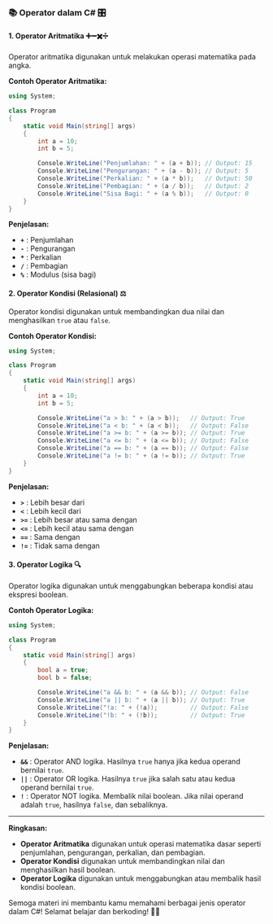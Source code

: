 ### 📚 Operator dalam C# 🎛️

#### **1. Operator Aritmatika** ➕➖✖️➗

Operator aritmatika digunakan untuk melakukan operasi matematika pada angka.

**Contoh Operator Aritmatika:**
```csharp
using System;

class Program
{
    static void Main(string[] args)
    {
        int a = 10;
        int b = 5;

        Console.WriteLine("Penjumlahan: " + (a + b)); // Output: 15
        Console.WriteLine("Pengurangan: " + (a - b)); // Output: 5
        Console.WriteLine("Perkalian: " + (a * b));   // Output: 50
        Console.WriteLine("Pembagian: " + (a / b));   // Output: 2
        Console.WriteLine("Sisa Bagi: " + (a % b));   // Output: 0
    }
}
```

**Penjelasan:**
- **`+`** : Penjumlahan
- **`-`** : Pengurangan
- **`*`** : Perkalian
- **`/`** : Pembagian
- **`%`** : Modulus (sisa bagi)

#### **2. Operator Kondisi (Relasional)** ⚖️

Operator kondisi digunakan untuk membandingkan dua nilai dan menghasilkan `true` atau `false`.

**Contoh Operator Kondisi:**
```csharp
using System;

class Program
{
    static void Main(string[] args)
    {
        int a = 10;
        int b = 5;

        Console.WriteLine("a > b: " + (a > b));   // Output: True
        Console.WriteLine("a < b: " + (a < b));   // Output: False
        Console.WriteLine("a >= b: " + (a >= b)); // Output: True
        Console.WriteLine("a <= b: " + (a <= b)); // Output: False
        Console.WriteLine("a == b: " + (a == b)); // Output: False
        Console.WriteLine("a != b: " + (a != b)); // Output: True
    }
}
```

**Penjelasan:**
- **`>`** : Lebih besar dari
- **`<`** : Lebih kecil dari
- **`>=`** : Lebih besar atau sama dengan
- **`<=`** : Lebih kecil atau sama dengan
- **`==`** : Sama dengan
- **`!=`** : Tidak sama dengan

#### **3. Operator Logika** 🔍

Operator logika digunakan untuk menggabungkan beberapa kondisi atau ekspresi boolean.

**Contoh Operator Logika:**
```csharp
using System;

class Program
{
    static void Main(string[] args)
    {
        bool a = true;
        bool b = false;

        Console.WriteLine("a && b: " + (a && b)); // Output: False
        Console.WriteLine("a || b: " + (a || b)); // Output: True
        Console.WriteLine("!a: " + (!a));         // Output: False
        Console.WriteLine("!b: " + (!b));         // Output: True
    }
}
```

**Penjelasan:**
- **`&&`** : Operator AND logika. Hasilnya `true` hanya jika kedua operand bernilai `true`.
- **`||`** : Operator OR logika. Hasilnya `true` jika salah satu atau kedua operand bernilai `true`.
- **`!`** : Operator NOT logika. Membalik nilai boolean. Jika nilai operand adalah `true`, hasilnya `false`, dan sebaliknya.

---

**Ringkasan:**
- **Operator Aritmatika** digunakan untuk operasi matematika dasar seperti penjumlahan, pengurangan, perkalian, dan pembagian.
- **Operator Kondisi** digunakan untuk membandingkan nilai dan menghasilkan hasil boolean.
- **Operator Logika** digunakan untuk menggabungkan atau membalik hasil kondisi boolean.

Semoga materi ini membantu kamu memahami berbagai jenis operator dalam C#! Selamat belajar dan berkoding! 🚀😊